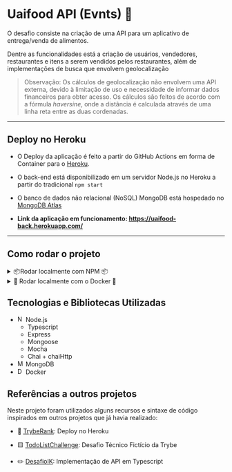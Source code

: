 # Uaifood API (Evnts) 🍔

O desafio consiste na criação de uma API para um aplicativo de entrega/venda de alimentos.

Dentre as funcionalidades está a criação de usuários, vendedores, restaurantes e itens a serem vendidos pelos restaurantes, além de implementações de busca que envolvem geolocalização

> Observação: Os cálculos de geolocalização não envolvem uma API externa, devido à limitação de uso e necessidade de informar dados financeiros para obter acesso. Os cálculos são feitos de acordo com a fórmula *haversine*, onde a distância é calculada através de uma linha reta entre as duas cordenadas. 

---
## Deploy no Heroku

- O Deploy da aplicação é feito a partir do GitHub Actions em forma de Container para o [Heroku](https://www.heroku.com/).

- O back-end está disponibilizado em um servidor Node.js no Heroku a partir do tradicional `npm start`

- O banco de dados não relacional (NoSQL) MongoDB está hospedado no [MongoDB Atlas](https://www.mongodb.com/atlas/database)

- **Link da aplicação em funcionamento: https://uaifood-back.herokuapp.com/**

---
## Como rodar o projeto

<details>
  <summary>📦Rodar localmente com NPM 📦</summary>

  ## Requisitos 📝

  - [Node.js](https://nodejs.org/)

  ## Setup 🔧

  Antes de iniciar o projeto, é importante configurar algumas variáveis de ambiente e instalar as dependências do projeto.

  ### Configurar o ambiente (.env)

  - Altere o arquivo `.env.example` com as suas variáveis de ambiente:
  
    ```
      MONGODB_USERNAME=user_example // Usuário do banco MongoDB
      MONGODB_PASSWORD=Strong_Password123 // Senha do banco MongoDB
      JWT_SECRET=Strong_Password123 // Senha para encriptar tokens de autenticação do usuário
      PORT=3001 // Opcional - Porta onde a sua aplicação vai rodar (Padrão 3001)
    ```
  - Renomeie o arquivo para `.env`
  
  ### Instalar dependências
  
  - Rode o comando `npm install` na raiz do projeto

  ## Inicializar a aplicação ▶️
  
  - Rode o comando `npm run dev` para inicializar em modo de desenvolvimento;
  - Rode o comando `npm start` para inicializar em modo de produção;

  ## Acessar a aplicação 🍕
  
  - Você pode acessar a aplicação via [Postman](https://www.postman.com/) ou [Insomnia](https://insomnia.rest/)
  - **Coleção de Rotas para o Postman está disponibilizada [aqui!](/desafioEvnts.postman_collection.json)**
  ---
</details>

<details>
  <summary>🐋 Rodar localmente com o Docker 🐋</summary>

  ## Requisitos 📝

  - [Docker](https://www.docker.com/get-started/)

  ## Setup 🔧

  Antes de iniciar o projeto, é importante configurar algumas variáveis de ambiente e instalar as dependências do projeto.

  ### Configurar o ambiente (.env)

  - Altere o arquivo `.env.example` com as suas variáveis de ambiente:
  
    ```
      MONGODB_USERNAME=user_example // Usuário do banco MongoDB
      MONGODB_PASSWORD=Strong_Password123 // Senha do banco MongoDB
      JWT_SECRET=Strong_Password123 // Senha para encriptar tokens de autenticação do usuário
      PORT=3001 // Opcional - Porta onde a sua aplicação vai rodar (Padrão 3001)
    ```
  - Renomeie o arquivo para `.env`

  ## Inicializar a aplicação ▶️
  
  - Rode o comando `npm run dev:docker` para inicializar em modo de desenvolvimento;
  - Rode o comando `npm run start:docker` para inicializar em modo de produção;

  ## Acessar a aplicação 🍕
  
  - Você pode acessar a aplicação via [Postman](https://www.postman.com/) ou [Insomnia](https://insomnia.rest/)
  - **Coleção de Rotas para o Postman está disponibilizada [aqui!](/desafioEvnts.postman_collection.json)**

---
</details>

## Tecnologias e Bibliotecas Utilizadas

  - <img src="https://cdn.iconscout.com/icon/free/png-256/node-js-1174925.png" alt="Node.js Logo" width="15"/> Node.js
    - Typescript
    - Express
    - Mongoose
    - Mocha
    - Chai + chaiHttp
  - <img src="https://www.mongodb.com/assets/images/global/favicon.ico" alt="MongoDB Logo" width="15"/> MongoDB
  - <img src="https://www.docker.com/favicon.ico" alt="Docker Logo" width="15"/> Docker


## Referências a outros projetos

Neste projeto foram utilizados alguns recursos e sintaxe de código inspirados em outros projetos que já havia realizado:

- 🏅 [TrybeRank](https://github.com/RafaelAugustScherer/trybe-rank): Deploy no Heroku

- 🟨 [TodoListChallenge](https://github.com/RafaelAugustScherer/todoListChallenge): Desafio Técnico Fictício da Trybe

- ✏️ [DesafioIK](https://github.com/RafaelAugustScherer/desafioIK): Implementação de API em Typescript
